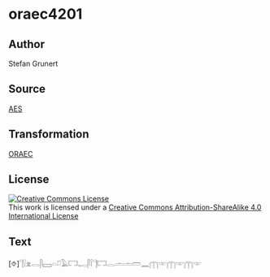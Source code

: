 # oraec4201

## Author

Stefan Grunert

## Source

[AES](https://github.com/simondschweitzer/aes)

## Transformation

[ORAEC](https://oraec.github.io/)

## License

<a rel="license" href="http://creativecommons.org/licenses/by-sa/4.0/"><img alt="Creative Commons License" style="border-width:0" src="https://i.creativecommons.org/l/by-sa/4.0/88x31.png" /></a><br />This work is licensed under a <a rel="license" href="http://creativecommons.org/licenses/by-sa/4.0/">Creative Commons Attribution-ShareAlike 4.0 International License</a>

## Text

[⯑]𓊹𓍛𓁷𓂋𓋴𓈙𓏏𓍔𓄿𓉐𓉻𓋴𓌉𓊹𓉐𓂋𓏛𓏛𓏠𓈖𓉲𓎱𓉲𓎱𓉲𓎱<br>
